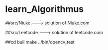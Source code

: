 # learn_Algorithmus

##src/Niuke ---> solution of Niuke.com

##src/Leetcode ---> solution of leetcode.com

##cd buil
   make
   ../bin/opencv_test
